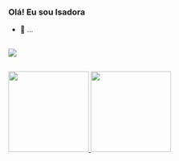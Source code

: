 ### Olá! Eu sou Isadora

- 🔭 ...

##
<div>
  <a href="https://www.linkedin.com/in/isadora-lemes-fernandes-a7a177161/" target="blank">
    <img src="https://img.shields.io/badge/LinkedIn-0077B5?style=for-the-badge&logo=linkedin&logoColor=white" target="blank">
  </a>
</div>

##
<div>
  <a href="https://github.com/Isadora22">
  <img height="160em" src="https://github-readme-stats.vercel.app/api?username=Isadora22&show_icons=true&theme=dark&include_all-commits=false&count_private=true" />
  <img height="160em" src="https://github-readme-stats.vercel.app/api/top-langs/?username=Isadora22&layout=compact&langs_count=16&theme=dark&count_private=true" />
</div>


  


